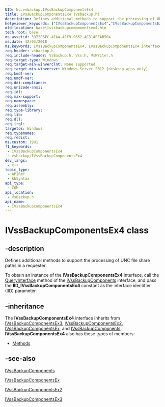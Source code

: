 ```yaml
---
UID: NL:vsbackup.IVssBackupComponentsEx4
title: IVssBackupComponentsEx4 (vsbackup.h)
description: Defines additional methods to support the processing of UNC file share paths in a requester.
helpviewer_keywords: ["IVssBackupComponentsEx4","IVssBackupComponentsEx4 interface","IVssBackupComponentsEx4 interface","described","base.ivssbackupcomponentsex4","vsbackup/IVssBackupComponentsEx4"]
old-location: base\ivssbackupcomponentsex4.htm
tech.root: base
ms.assetid: 3D72F6FC-4EAA-49F9-9652-AC314FFAB504
ms.date: 12/05/2018
ms.keywords: IVssBackupComponentsEx4, IVssBackupComponentsEx4 interface, IVssBackupComponentsEx4 interface,described, base.ivssbackupcomponentsex4, vsbackup/IVssBackupComponentsEx4
req.header: vsbackup.h
req.include-header: VsBackup.h, Vss.h, VsWriter.h
req.target-type: Windows
req.target-min-winverclnt: None supported
req.target-min-winversvr: Windows Server 2012 [desktop apps only]
req.kmdf-ver: 
req.umdf-ver: 
req.ddi-compliance: 
req.unicode-ansi: 
req.idl: 
req.max-support: 
req.namespace: 
req.assembly: 
req.type-library: 
req.lib: 
req.dll: 
req.irql: 
targetos: Windows
req.typenames: 
req.redist: 
ms.custom: 19H1
f1_keywords:
 - IVssBackupComponentsEx4
 - vsbackup/IVssBackupComponentsEx4
dev_langs:
 - c++
topic_type:
 - APIRef
 - kbSyntax
api_type:
 - COM
api_location:
 - VsBackup.h
api_name:
 - IVssBackupComponentsEx4
---
```


# IVssBackupComponentsEx4 class


## -description

Defines additional methods to support the processing of UNC file share paths in a requester.

To obtain an instance of the <b>IVssBackupComponentsEx4</b> 
   interface, call the <a href="/windows/desktop/api/unknwn/nf-unknwn-iunknown-queryinterface(q)">QueryInterface</a> method of the 
   <a href="/windows/desktop/api/vsbackup/nl-vsbackup-ivssbackupcomponents">IVssBackupComponents</a> interface, and pass 
   the <b>IID_IVssBackupComponentsEx4</b> constant as the interface identifier (IID) parameter.

## -inheritance

The <b xmlns:loc="http://microsoft.com/wdcml/l10n">IVssBackupComponentsEx4</b> interface inherits from <a href="/windows/desktop/api/vsbackup/nl-vsbackup-ivssbackupcomponentsex3">IVssBackupComponentsEx3</a>, <a href="/windows/desktop/api/vsbackup/nl-vsbackup-ivssbackupcomponentsex2">IVssBackupComponentsEx2</a>, <a href="/windows/desktop/api/vsbackup/nl-vsbackup-ivssbackupcomponentsex">IVssBackupComponentsEx</a>, and <a href="/windows/desktop/api/vsbackup/nl-vsbackup-ivssbackupcomponents">IVssBackupComponents</a>. <b>IVssBackupComponentsEx4</b> also has these types of members:
<ul>
<li><a href="https://docs.microsoft.com/">Methods</a></li>
</ul>

## -see-also

<a href="/windows/desktop/api/vsbackup/nl-vsbackup-ivssbackupcomponents">IVssBackupComponents</a>



<a href="/windows/desktop/api/vsbackup/nl-vsbackup-ivssbackupcomponentsex">IVssBackupComponentsEx</a>



<a href="/windows/desktop/api/vsbackup/nl-vsbackup-ivssbackupcomponentsex2">IVssBackupComponentsEx2</a>



<a href="/windows/desktop/api/vsbackup/nl-vsbackup-ivssbackupcomponentsex3">IVssBackupComponentsEx3</a>
